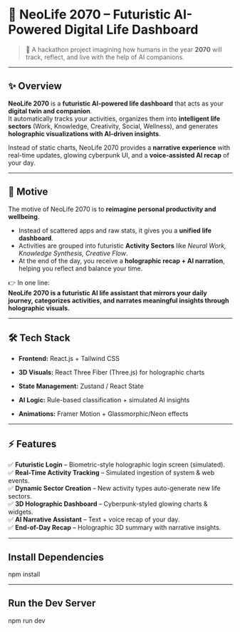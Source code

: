 # 🌌 NeoLife 2070 – Futuristic AI-Powered Digital Life Dashboard  

> 🚀 A hackathon project imagining how humans in the year **2070** will track, reflect, and live with the help of AI companions.  

---

## ✨ Overview  
**NeoLife 2070** is a **futuristic AI-powered life dashboard** that acts as your **digital twin and companion**.  
It automatically tracks your activities, organizes them into **intelligent life sectors** (Work, Knowledge, Creativity, Social, Wellness), and generates **holographic visualizations with AI-driven insights**.  

Instead of static charts, NeoLife 2070 provides a **narrative experience** with real-time updates, glowing cyberpunk UI, and a **voice-assisted AI recap** of your day.  

---

## 🎯 Motive  
The motive of NeoLife 2070 is to **reimagine personal productivity and wellbeing**.  
- Instead of scattered apps and raw stats, it gives you a **unified life dashboard**.  
- Activities are grouped into futuristic **Activity Sectors** like *Neural Work, Knowledge Synthesis, Creative Flow*.  
- At the end of the day, you receive a **holographic recap + AI narration**, helping you reflect and balance your time.  

👉 In one line:  
**NeoLife 2070 is a futuristic AI life assistant that mirrors your daily journey, categorizes activities, and narrates meaningful insights through holographic visuals.**

---

## 🛠️ Tech Stack  
- **Frontend:** React.js + Tailwind CSS  
- **3D Visuals:** React Three Fiber (Three.js) for holographic charts  
- **State Management:** Zustand / React State  
- **AI Logic:** Rule-based classification + simulated AI insights  

- **Animations:** Framer Motion + Glassmorphic/Neon effects  

---

## ⚡ Features  
✅ **Futuristic Login** – Biometric-style holographic login screen (simulated).  
✅ **Real-Time Activity Tracking** – Simulated ingestion of system & web events.  
✅ **Dynamic Sector Creation** – New activity types auto-generate new life sectors.  
✅ **3D Holographic Dashboard** – Cyberpunk-styled glowing charts & widgets.  
✅ **AI Narrative Assistant** – Text + voice recap of your day.  
✅ **End-of-Day Recap** – Holographic 3D summary with narrative insights.  

---

 ## Install Dependencies
npm install

---
## Run the Dev Server
npm run dev



